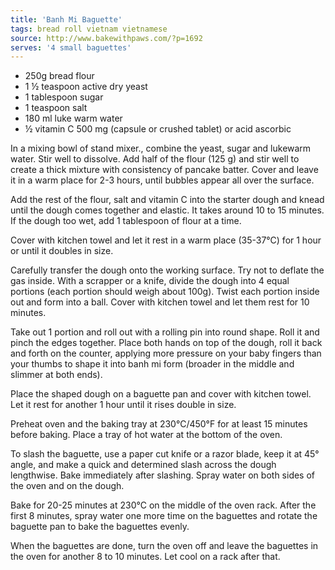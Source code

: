 ```yaml
---
title: 'Banh Mi Baguette'
tags: bread roll vietnam vietnamese
source: http://www.bakewithpaws.com/?p=1692
serves: '4 small baguettes'
---
```


- 250g bread flour
- 1 ½ teaspoon active dry yeast
- 1 tablespoon sugar
- 1 teaspoon salt
- 180 ml luke warm water
- ½ vitamin C 500 mg (capsule or crushed tablet) or acid ascorbic

In a mixing bowl of stand mixer., combine the yeast, sugar and lukewarm water. Stir well to dissolve. Add half of the flour (125 g) and stir well to create a thick mixture with consistency of pancake batter. Cover and leave it in a warm place for 2-3 hours, until bubbles appear all over the surface.

Add the rest of the flour, salt and vitamin C into the starter dough and knead until the dough comes together and elastic. It takes around 10 to 15 minutes. If the dough too wet, add 1 tablespoon of flour at a time.

Cover with kitchen towel and let it rest in a warm place (35-37°C) for 1 hour or until it doubles in size.

Carefully transfer the dough onto the working surface. Try not to deflate the gas inside. With a scrapper or a knife, divide the dough into 4 equal portions (each portion should weigh about 100g). Twist each portion inside out and form into a ball. Cover with kitchen towel and let them rest for 10 minutes.

Take out 1 portion and roll out with a rolling pin into round shape. Roll it and pinch the edges together. Place both hands on top of the dough, roll it back and forth on the counter, applying more pressure on your baby fingers than your thumbs to shape it into banh mi form (broader in the middle and slimmer at both ends).

Place the shaped dough on a baguette pan and cover with kitchen towel. Let it rest for another 1 hour until it rises double in size.

Preheat oven and the baking tray at 230°C/450°F for at least 15 minutes before baking. Place a tray of hot water at the bottom of the oven.

To slash the baguette, use a paper cut knife or a razor blade, keep it at 45° angle, and make a quick and determined slash across the dough lengthwise. Bake immediately after slashing.
Spray water on both sides of the oven and on the dough.

Bake for 20-25 minutes at 230°C on the middle of the oven rack. After the first 8 minutes, spray water one more time on the baguettes and rotate the baguette pan to bake the baguettes evenly.

When the baguettes are done, turn the oven off and leave the baguettes in the oven for another 8 to 10 minutes. Let cool on a rack after that.
